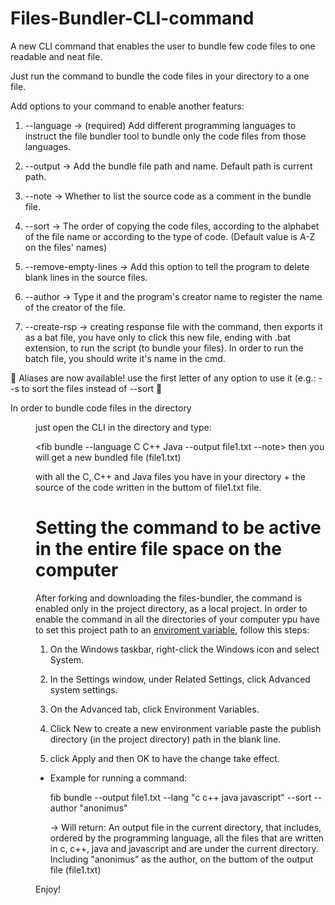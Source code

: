 # Files-Bundler-CLI-command
A new CLI command that enables the user to bundle few code files to one readable and neat file.

Just run the command  <fib bundle> to bundle the code files in your directory to a one file.

Add options to your command to enable another featurs:


1.  --language -> (required) Add different programming languages to instruct the file bundler tool to bundle only the code files from those languages. 

2.  --output -> Add the bundle file path and name. Default path is current path.

3.  --note -> Whether to list the source code as a comment in the bundle file.

4.  --sort -> The order of copying the code files, according to the alphabet of the file name or according to the type of code. (Default value is A-Z on the files' names)

5.  --remove-empty-lines -> Add this option to tell the program to delete blank lines in the source files.

6.  --author -> Type it and the program's creator name to register the name of the creator of the file.

7.  --create-rsp -> creating response file with the command, then exports it as a bat file, you have only to click this new file, ending with .bat extension, to run the script (to bundle your files). In order to run the batch file, you should write it's name in the cmd.

   🎉 Aliases are now available! use the first letter of any option to use it (e.g.: --s to sort the files instead of  --sort 🎉

In order to bundle code files in the directory <dir> just open the CLI in the directory and type: 

<fib bundle --language C C++ Java --output file1.txt --note> then you will get a new bundled file (file1.txt) 

with all the C, C++ and Java files you have in your directory + the source of the code written in the buttom of file1.txt file.


# Setting the command to be active in the entire file space on the computer
After forking and downloading the files-bundler, the command is enabled only in the project directory, as a local project.
In order to enable the command in all the directories of your computer ypu have to set this project path to an [enviroment variable]([url](https://www.c-sharpcorner.com/article/how-to-addedit-path-environment-variable-in-windows-11/)https://www.c-sharpcorner.com/article/how-to-addedit-path-environment-variable-in-windows-11/), follow this steps:
1. On the Windows taskbar, right-click the Windows icon and select System.

2. In the Settings window, under Related Settings, click Advanced system settings.

3. On the Advanced tab, click Environment Variables.

4. Click New to create a new environment variable paste the publish directory (in the project directory) path in the blank line.
   
5. click Apply and then OK to have the change take effect.


- Example for running a command:
  
  fib bundle --output file1.txt --lang "c c++ java javascript" --sort --author "anonimus"

  -> Will return:
     An output file in the current directory, that includes, ordered by the programming language,
     all the files that are written in c, c++, java and javascript and are under the current directory.
     Including "anonimus" as the author, on the buttom of the output file (file1.txt)


Enjoy!

